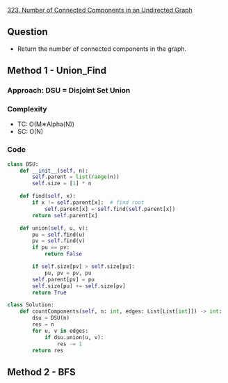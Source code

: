 [323. Number of Connected Components in an Undirected Graph](https://leetcode.com/problems/number-of-connected-components-in-an-undirected-graph/)

## Question

- Return the number of connected components in the graph.

## Method 1 - Union_Find

### Approach: DSU = Disjoint Set Union

### Complexity
- TC: O(M∗Alpha(N))
- SC: O(N)

### Code

```python
class DSU:
    def __init__(self, n):
        self.parent = list(range(n))
        self.size = [1] * n

    def find(self, x):
        if x != self.parent[x]:  # find root
            self.parent[x] = self.find(self.parent[x])
        return self.parent[x]

    def union(self, u, v):
        pu = self.find(u)
        pv = self.find(v)
        if pu == pv:
            return False

        if self.size[pv] > self.size[pu]:
            pu, pv = pv, pu
        self.parent[pv] = pu
        self.size[pu] += self.size[pv]
        return True

class Solution:
    def countComponents(self, n: int, edges: List[List[int]]) -> int:
        dsu = DSU(n)
        res = n
        for u, v in edges:
            if dsu.union(u, v):
                res -= 1
        return res
```

## Method 2 - BFS
